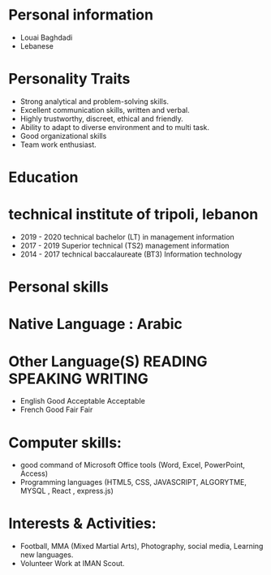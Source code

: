# Personal information
- Louai Baghdadi
- Lebanese


# Personality Traits

- Strong analytical and problem-solving skills.
- Excellent communication skills, written and verbal.
- Highly trustworthy, discreet, ethical and friendly.
- Ability to adapt to diverse environment and to multi task.
- Good organizational skills
- Team work enthusiast.

# Education

# technical institute of tripoli, lebanon

- 2019 - 2020 technical bachelor (LT) in management information
- 2017 - 2019 Superior technical (TS2) management information
- 2014 - 2017 technical baccalaureate (BT3) Information technology

# Personal skills

# Native Language : Arabic

# Other Language(S) READING SPEAKING WRITING


- English Good Acceptable Acceptable
- French Good Fair Fair

# Computer skills:


- good command of Microsoft Office tools (Word, Excel, PowerPoint, Access)
- Programming languages (HTML5, CSS, JAVASCRIPT, ALGORYTME, MYSQL , React , express.js)

# Interests & Activities:

- Football, MMA (Mixed Martial Arts), Photography, social media, Learning new
languages.
- Volunteer Work at IMAN Scout.